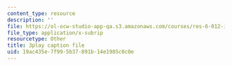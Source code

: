 ```yaml
---
content_type: resource
description: ''
file: https://ol-ocw-studio-app-qa.s3.amazonaws.com/courses/res-6-012-introduction-to-probability-spring-2018/19ac435e7f995b37891b14e1985c0c0e_WXIU2tK4qtc.vtt
file_type: application/x-subrip
resourcetype: Other
title: 3play caption file
uid: 19ac435e-7f99-5b37-891b-14e1985c0c0e
---
```

